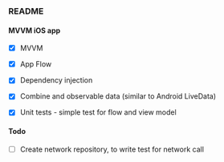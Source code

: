 ### README

#### MVVM iOS app

- [x] MVVM
- [x] App Flow
- [x] Dependency injection
- [x] Combine and observable data (similar to Android LiveData)
- [x] Unit tests - simple test for flow and view model


#### Todo

- [ ] Create network repository, to write test for network call
